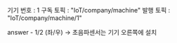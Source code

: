 기기 번호 : 1
구독 토픽 : "IoT/company/machine"
발행 토픽 : "IoT/company/machine/1"


answer - 1/2 (좌/우) -> 초음파센서는 기기 오른쪽에 설치